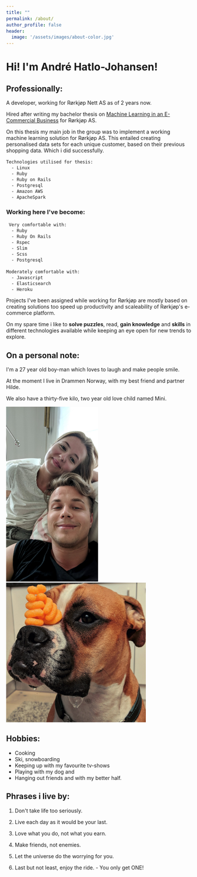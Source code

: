 ```yaml
---
title: ""
permalink: /about/
author_profile: false
header:
  image: '/assets/images/about-color.jpg'
---
```


# Hi! I'm André Hatlo-Johansen!


## Professionally:

A developer, working for Rørkjøp Nett AS as of 2 years now.

Hired after writing my bachelor thesis on [Machine Learning in an E-Commercial Business](https://drive.google.com/open?id=1ZTvTA2Uo2WnMI_grts0aJcPWlR_Hje06) for Rørkjøp AS.

On this thesis my main job in the group was to implement a working machine learning solution for Rørkjøp AS. This entailed creating personalised data sets for each unique customer, based on their previous shopping data. Which i did successfully.

    Technologies utilised for thesis:
      - Linux
      - Ruby
      - Ruby on Rails
      - Postgresql
      - Amazon AWS
      - ApacheSpark

### Working here I've become:

     Very comfortable with:
      - Ruby
      - Ruby On Rails
      - Rspec
      - Slim
      - Scss
      - Postgresql

    Moderately comfortable with:
      - Javascript
      - Elasticsearch
      - Heroku

Projects I've been assigned while working for Rørkjøp are mostly based on creating solutions too speed up productivity and scaleability of Rørkjøp's e-commerce platform.

On my spare time i like to **solve puzzles**, read, **gain knowledge** and **skills** in different technologies available while keeping an eye open for new trends to explore.

## On a personal note:

I'm a 27 year old boy-man which loves to laugh and make people smile.

 At the moment I live in Drammen Norway, with my best friend and partner Hilde.

We also have a thirty-five kilo, two year old love child named Mini.

<img src="/assets/images/me-and-her.jpg" alt="my family" width="250"/>
<img src="/assets/images/mini.jpg" alt="my family" width="380"/>

## Hobbies:

  - Cooking
  - Ski, snowboarding
  - Keeping up with my favourite tv-shows
  - Playing with my dog and
  - Hanging out friends and with my better half.


## Phrases i live by:

  1. Don't take life too seriously.

  2. Live each day as it would be your last.

  3. Love what you do, not what you earn.

  4. Make friends, not enemies.

  5. Let the universe do the worrying for you.

  6. Last but not least, enjoy the ride.
    - You only get ONE!
